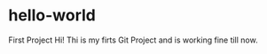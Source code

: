 hello-world
===========

First Project
Hi! Thi is my firts Git Project and is working fine till now.
